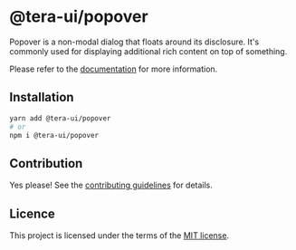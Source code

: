 # @tera-ui/popover

Popover is a non-modal dialog that floats around its disclosure. It's commonly used for displaying additional rich content on top of something.

Please refer to the [documentation](https://nextui.org/docs/components/popover) for more information.

## Installation

```sh
yarn add @tera-ui/popover
# or
npm i @tera-ui/popover
```

## Contribution

Yes please! See the
[contributing guidelines](https://github.com/hieumau12/tera-ui/blob/master/CONTRIBUTING.md)
for details.

## Licence

This project is licensed under the terms of the
[MIT license](https://github.com/hieumau12/tera-ui/blob/master/LICENSE).

